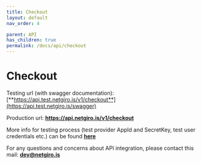 ```yaml
---
title: Checkout
layout: default
nav_order: 4

parent: API
has_children: true
permalink: /docs/api/checkout
---
```


# Checkout

Testing url (with swagger documentation): [**https://api.test.netgiro.is/v1/checkout**](https://api.test.netgiro.is/swagger)

Production url: **https://api.netgiro.is/v1/checkout**

More info for testing process (test provider AppId and SecretKey, test user credentials etc.) can be found [**here**](/docs/testing)

For any questions and concerns about API integration, please contact this mail: **dev@netgiro.is**